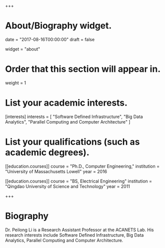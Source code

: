+++
# About/Biography widget.

date = "2017-08-16T00:00:00"
draft = false

widget = "about"

# Order that this section will appear in.
weight = 1

# List your academic interests.
[interests]
  interests = [
    "Software Defined Infrastructure",
    "Big Data Analytics",
    "Parallel Computing and Computer Architecture"
  ]

# List your qualifications (such as academic degrees).
[[education.courses]]
  course = "Ph.D., Computer Engineering,"
  institution = "University of Massachusetts Lowell"
  year = 2016

[[education.courses]]
  course = "BS, Electrical Engineering"
  institution = "Qingdao University of Science and Technology"
  year = 2011

+++

# Biography


Dr. Peilong Li is a Research Assistant Professor at the ACANETS Lab. His research interests include Software Defined Infrastructure, Big Data Analytics, Parallel Computing and Computer Architecture.
